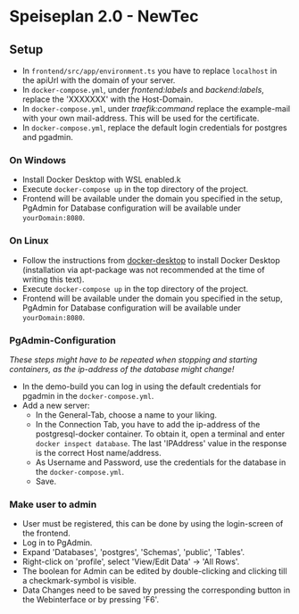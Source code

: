# Speiseplan 2.0 - NewTec

## Setup
- In `frontend/src/app/environment.ts` you have to replace `localhost` in the apiUrl with the domain of your server.
- In `docker-compose.yml`, under *frontend:labels* and *backend:labels*, replace the 'XXXXXXX' with the Host-Domain.
- In `docker-compose.yml`, under *traefik:command* replace the example-mail with your own mail-address. This will be used for the certificate.
- In `docker-compose.yml`, replace the default login credentials for postgres and pgadmin.

### On Windows
- Install Docker Desktop with WSL enabled.k
- Execute `docker-compose up` in the top directory of the project.
- Frontend will be available under the domain you specified in the setup, PgAdmin for Database configuration will be available under `yourDomain:8080`.

### On Linux
- Follow the instructions from [docker-desktop](https://docs.docker.com/engine/install/ubuntu/) to install Docker Desktop (installation via apt-package was not recommended at the time of writing this text).
- Execute `docker-compose up` in the top directory of the project.
- Frontend will be available under the domain you specified in the setup, PgAdmin for Database configuration will be available under `yourDomain:8080`.

### PgAdmin-Configuration
*These steps might have to be repeated when stopping and starting containers, as the ip-address of the database might change!*
- In the demo-build you can log in using the default credentials for pgadmin in the `docker-compose.yml`.
- Add a new server:
  - In the General-Tab, choose a name to your liking.
  - In the Connection Tab, you have to add the ip-address of the postgresql-docker container. To obtain it, open a terminal and enter `docker inspect database`. The last 'IPAddress' value in the response is the correct Host name/address.
  - As Username and Password, use the credentials for the database in the `docker-compose.yml`.
  - Save.

### Make user to admin
- User must be registered, this can be done by using the login-screen of the frontend.
- Log in to PgAdmin.
- Expand 'Databases', 'postgres', 'Schemas', 'public', 'Tables'.
- Right-click on 'profile', select 'View/Edit Data' -> 'All Rows'.  
- The boolean for Admin can be edited by double-clicking and clicking till a checkmark-symbol is visible.
- Data Changes need to be saved by pressing the corresponding button in the Webinterface or by pressing 'F6'.
